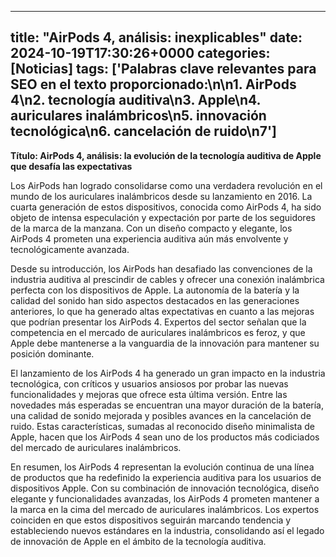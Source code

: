 
---
title: "AirPods 4, análisis: inexplicables"
date: 2024-10-19T17:30:26+0000
categories: [Noticias]
tags: ['Palabras clave relevantes para SEO en el texto proporcionado:\n\n1. AirPods 4\n2. tecnología auditiva\n3. Apple\n4. auriculares inalámbricos\n5. innovación tecnológica\n6. cancelación de ruido\n7']
---

**Título: AirPods 4, análisis: la evolución de la tecnología auditiva de Apple que desafía las expectativas**

Los AirPods han logrado consolidarse como una verdadera revolución en el mundo de los auriculares inalámbricos desde su lanzamiento en 2016. La cuarta generación de estos dispositivos, conocida como AirPods 4, ha sido objeto de intensa especulación y expectación por parte de los seguidores de la marca de la manzana. Con un diseño compacto y elegante, los AirPods 4 prometen una experiencia auditiva aún más envolvente y tecnológicamente avanzada.

Desde su introducción, los AirPods han desafiado las convenciones de la industria auditiva al prescindir de cables y ofrecer una conexión inalámbrica perfecta con los dispositivos de Apple. La autonomía de la batería y la calidad del sonido han sido aspectos destacados en las generaciones anteriores, lo que ha generado altas expectativas en cuanto a las mejoras que podrían presentar los AirPods 4. Expertos del sector señalan que la competencia en el mercado de auriculares inalámbricos es feroz, y que Apple debe mantenerse a la vanguardia de la innovación para mantener su posición dominante.

El lanzamiento de los AirPods 4 ha generado un gran impacto en la industria tecnológica, con críticos y usuarios ansiosos por probar las nuevas funcionalidades y mejoras que ofrece esta última versión. Entre las novedades más esperadas se encuentran una mayor duración de la batería, una calidad de sonido mejorada y posibles avances en la cancelación de ruido. Estas características, sumadas al reconocido diseño minimalista de Apple, hacen que los AirPods 4 sean uno de los productos más codiciados del mercado de auriculares inalámbricos.

En resumen, los AirPods 4 representan la evolución continua de una línea de productos que ha redefinido la experiencia auditiva para los usuarios de dispositivos Apple. Con su combinación de innovación tecnológica, diseño elegante y funcionalidades avanzadas, los AirPods 4 prometen mantener a la marca en la cima del mercado de auriculares inalámbricos. Los expertos coinciden en que estos dispositivos seguirán marcando tendencia y estableciendo nuevos estándares en la industria, consolidando así el legado de innovación de Apple en el ámbito de la tecnología auditiva.
    